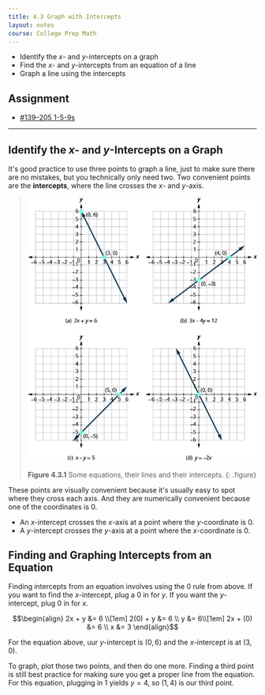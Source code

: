 ```yaml
---
title: 4.3 Graph with Intercepts
layout: notes
course: College Prep Math
---
```

 
- Identify the $x$- and $y$-intercepts on a graph
- Find the $x$- and $y$-intercepts from an equation of a line
- Graph a line using the intercepts

## Assignment

- [#139–205 1-5-9s](https://openstax.org/books/elementary-algebra-2e/pages/4-3-graph-with-intercepts#fs-id1169597726063)

---

## Identify the $x$- and $y$-Intercepts on a Graph

It's good practice to use three points to graph a line, just to make sure there are no mistakes, but you technically only need two. Two convenient points are the **intercepts**, where the line crosses the $x$- and $y$-axis.

> ![Some lines and their intercepts.](./img/4-3-intercepts.jpg)
>
> **Figure 4.3.1** Some equations, their lines and their intercepts.
{: .figure}

These points are visually convenient because it's usually easy to spot where they cross each axis. And they are numerically convenient because one of the coordinates is $0$.

- An $x$-intercept crosses the $x$-axis at a point where the $y$-coordinate is $0$.
- A $y$-intercept crosses the $y$-axis at a point where the $x$-coordinate is $0$.

## Finding and Graphing Intercepts from an Equation

Finding intercepts from an equation involves using the $0$ rule from above. If you want to find the $x$-intercept, plug a $0$ in for $y$. If you want the $y$-intercept, plug $0$ in for $x$.

$$\begin{align}
2x + y &= 6 \\[1em]
2(0) + y &= 6 \\
y &= 6\\[1em]
2x + (0) &= 6 \\
x &= 3
\end{align}$$

For the equation above, uur $y$-intercept is $(0,6)$ and the $x$-intercept is at $(3,0)$.

To graph, plot those two points, and then do one more. Finding a third point is still best practice for making sure you get a proper line from the equation. For this equation, plugging in $1$ yields $y=4$, so $(1,4)$ is our third point.
